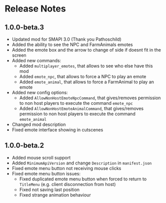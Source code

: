 
# Release Notes

## 1.0.0-beta.3

- Updated mod for SMAPI 3.0 (Thank you Pathoschild)
- Added the ability to see the NPC and FarmAnimals emotes
- Added the emote box and the arrow to change of side if doesnt fit in the screen
- Added new commands:
  - Added `multiplayer_emotes`, that allows to see who else have this mod
  - Added `emote_npc`, that allows to force a NPC to play an emote
  - Added `emote_animal`, that allows to force a FarmAnimal to play an emote
- Added new config options:
  - Added `AllowNonHostEmoteNpcCommand`, that gives/removes permission to non host players to execute the command `emote_npc`
  - Added `AllowNonHostEmoteAnimalCommand`, that gives/removes permission to non host players to execute the command `emote_animal`
- Changed mod description
- Fixed emote interface showing in cutscenes

## 1.0.0-beta.2

- Added mouse scroll support
- Added `MinimumApiVersion` and change `Description` in `manifest.json`
- Fixed emote menu button not receiving mouse clicks
- Fixed emote menu button issues:
  - Fixed duplicated emote menu button when forced to return to `TitleMenu` (e.g. client disconnection from host)
  - Fixed not saving last position
  - Fixed strange animation behaviour
